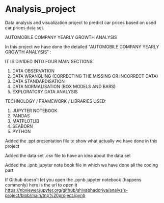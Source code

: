 # Analysis_project
Data analysis and visualization project to predict car prices based on used car prices data set.

AUTOMOBILE COMPANY YEARLY GROWTH ANALYSIS

In this project we have done the detailed "AUTOMOBILE COMPANY YEARLY GROWTH ANALYSIS" :

IT IS DIVIDED INTO FOUR MAIN SECTIONS:

1. DATA OBSERVATION
2. DATA WRANGLING (CORRECTING THE MISSING OR INCORRECT DATA)
3. DATA STANDARDISATION
4. DATA NORMALISATION (BOX MODELS AND BARS)
5. EXPLORATORY DATA ANALYSIS

TECHNOLOGY / FRAMEWORK / LIBRARIES USED:

1. JUPYTER NOTEBOOK 
2. PANDAS
3. MATPLOTLIB
4. SEABORN
5. PYTHON

Added the .ppt presentation file to show what actually we have done in this project

Added the data set .csv file to have an idea about the data set

Added the .ipnb jupyter note book file in which we have done all the coding part

If Github doesn't let you open the .pynb jupyter notebook (happens commonly) here is the url to open it
https://nbviewer.jupyter.org/github/shivabhadoriya/analysis-project/blob/main/tnp%20project.ipynb
